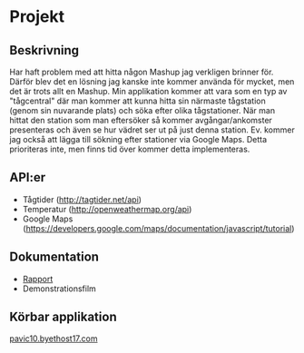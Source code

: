 # Projekt

## Beskrivning
Har haft problem med att hitta någon Mashup jag verkligen brinner för. Därför blev det en lösning jag kanske inte kommer använda för mycket, men det är trots allt en Mashup.
Min applikation kommer att vara som en typ av "tågcentral" där man kommer att kunna hitta sin närmaste tågstation (genom sin nuvarande plats) och söka efter olika tågstationer.
När man hittat den station som man eftersöker så kommer avgångar/ankomster presenteras och även se hur vädret ser ut på just denna station.
Ev. kommer jag också att lägga till sökning efter stationer via Google Maps. Detta prioriteras inte, men finns tid över kommer detta implementeras.

## API:er
- Tågtider (http://tagtider.net/api)
- Temperatur (http://openweathermap.org/api)
- Google Maps (https://developers.google.com/maps/documentation/javascript/tutorial)

## Dokumentation
- [Rapport](project-report.md)
- Demonstrationsfilm

## Körbar applikation
[pavic10.byethost17.com](http://pavic10.byethost17.com/projects/1dv449-project/)
